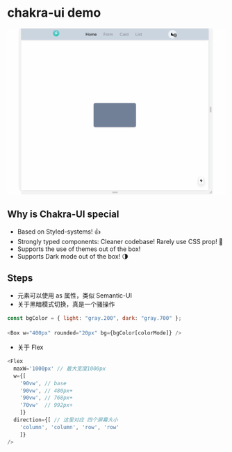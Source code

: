 # chakra-ui demo

![preview](./preview.gif)

## Why is Chakra-UI special

- Based on Styled-systems! 👍
- Strongly typed components: Cleaner codebase! Rarely use CSS prop! 🤞
- Supports the use of themes out of the box!
- Supports Dark mode out of the box! 🌗

## Steps

- 元素可以使用 as 属性，类似 Semantic-UI
- 关于黑暗模式切换，真是一个骚操作

```js
const bgColor = { light: "gray.200", dark: "gray.700" };

<Box w="400px" rounded="20px" bg={bgColor[colorMode]} />
```

- 关于 Flex

```js
<Flex
  maxW='1000px' // 最大宽度1000px
  w={[
    '90vw', // base
    '90vw', // 480px+
    '90vw', // 768px+
    '70vw'  // 992px+
    ]}
  direction={[ // 这里对应 四个屏幕大小
    'column', 'column', 'row', 'row'
    ]}
/>
```
